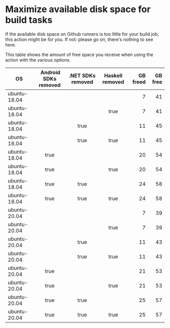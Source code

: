 # Maximize available disk space for build tasks

If the available disk space on Github runners is too little for your build job, this action might be for you.
If not: please go on, there's nothing to see here.

This table shows the amount of free space you receive when using the action with the various options.

OS | Android SDKs removed | .NET SDKs removed | Haskell removed | GB freed | GB free
---|:--------------------:|:-----------------:|:---------------:|---------:|-------:
ubuntu-18.04 |  |  |  | 7 | 41
ubuntu-18.04 |  |  | true | 7 | 41
ubuntu-18.04 |  | true |  | 11 | 45
ubuntu-18.04 |  | true | true | 11 | 45
ubuntu-18.04 | true |  |  | 20 | 54
ubuntu-18.04 | true |  | true | 20 | 54
ubuntu-18.04 | true | true |  | 24 | 58
ubuntu-18.04 | true | true | true | 24 | 58
ubuntu-20.04 |  |  |  | 7 | 39
ubuntu-20.04 |  |  | true | 7 | 39
ubuntu-20.04 |  | true |  | 11 | 43
ubuntu-20.04 |  | true | true | 11 | 43
ubuntu-20.04 | true |  |  | 21 | 53
ubuntu-20.04 | true |  | true | 21 | 53
ubuntu-20.04 | true | true |  | 25 | 57
ubuntu-20.04 | true | true | true | 25 | 57
